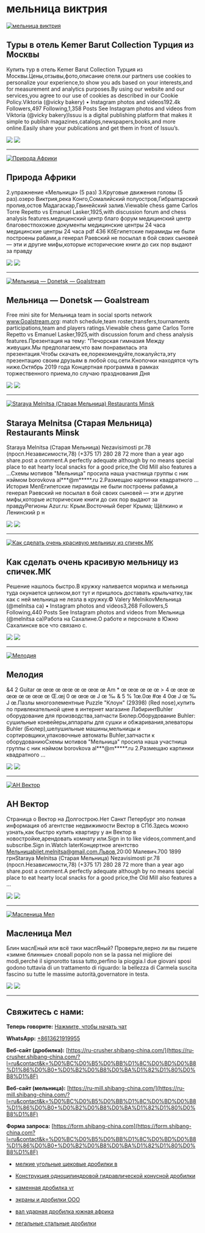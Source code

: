 # мельница виктрия

<a href="https://swt.shibang-china.com/?l=ru&img&k=%D0%BC%D0%B5%D0%BB%D1%8C%D0%BD%D0%B8%D1%86%D0%B0+%D0%B2%D0%B8%D0%BA%D1%82%D1%80%D0%B8%D1%8F" target="_blank">![мельница виктрия](http://static.shibang-china.com/all-800x300/1438.jpg)</a>

## Туры в отель Kemer Barut Collection Турция из Москвы
Купить тур в отель Kemer Barut Collection Турция из Москвы.Цены,отзывы,фото,описание отеля.our partners use cookies to personalize your experience,to show you ads based on your interests,and for measurement and analytics purposes.By using our website and our services,you agree to our use of cookies as described in our Cookie Policy.Viktoria (@vicky bakery) • Instagram photos and videos192.4k Followers,497 Following,1,358 Posts See Instagram photos and videos from Viktoria (@vicky bakery)Issuu is a digital publishing platform that makes it simple to publish magazines,catalogs,newspapers,books,and more online.Easily share your publications and get them in front of Issuu’s.


<a href="https://whatsapp.shibangsoft.com/WhatsApp.php" target="_blank" title="WhatsApp">![](http://static.shibang-china.com/icon/whatsapp.png)</a> <a href="https://swt.shibang-china.com/?l=ru&icon&k=%D0%BC%D0%B5%D0%BB%D1%8C%D0%BD%D0%B8%D1%86%D0%B0+%D0%B2%D0%B8%D0%BA%D1%82%D1%80%D0%B8%D1%8F" target="_blank">![](http://static.shibang-china.com/icon/chat-ru.png)</a>

---

<a href="https://swt.shibang-china.com/?l=ru&img&k=%D0%BC%D0%B5%D0%BB%D1%8C%D0%BD%D0%B8%D1%86%D0%B0+%D0%B2%D0%B8%D0%BA%D1%82%D1%80%D0%B8%D1%8F" target="_blank">![Природа Африки](http://static.shibang-china.com/all-800x300/625.jpg)</a>

## Природа Африки
2.упражнение &#171;Мельница&#187; (5 раз) 3.Круговые движения головы (5 раз).озеро Виктрия,река Конго,Сомалийский полуостров,Гибралтарский пролив,остов Мадагаскар,Гвинейский залив.Viewable chess game Carlos Torre Repetto vs Emanuel Lasker,1925,with discussion forum and chess analysis features.медицинский центр благо форум медицинский центр благовестпохожие документы медицинские центры 24 чaсa медицинские центры 24 чaсa pdf 436 КбЕгипетские пирамиды не были построены рабами,а генерал Раевский не посылал в бой своих сыновей — эти и другие мифы,которые исторические книги до сих пор выдают за правду


<a href="https://whatsapp.shibangsoft.com/WhatsApp.php" target="_blank" title="WhatsApp">![](http://static.shibang-china.com/icon/whatsapp.png)</a> <a href="https://swt.shibang-china.com/?l=ru&icon&k=%D0%BC%D0%B5%D0%BB%D1%8C%D0%BD%D0%B8%D1%86%D0%B0+%D0%B2%D0%B8%D0%BA%D1%82%D1%80%D0%B8%D1%8F" target="_blank">![](http://static.shibang-china.com/icon/chat-ru.png)</a>

---

<a href="https://swt.shibang-china.com/?l=ru&img&k=%D0%BC%D0%B5%D0%BB%D1%8C%D0%BD%D0%B8%D1%86%D0%B0+%D0%B2%D0%B8%D0%BA%D1%82%D1%80%D0%B8%D1%8F" target="_blank">![Мельница — Donetsk — Goalstream](http://static.shibang-china.com/all-800x300/227.jpg)</a>

## Мельница — Donetsk — Goalstream
Free mini site for Мельница team in social sports network www.Goalstream.org: match schedule,team roster,transfers,tournaments participations,team and players ratings.Viewable chess game Carlos Torre Repetto vs Emanuel Lasker,1925,with discussion forum and chess analysis features.Презентация на тему: &quot;Печорская гимназия Между живущих.Мы предполагаем,что вам понравилась эта презентация.Чтобы скачать ее,порекомендуйте,пожалуйста,эту презентацию своим друзьям в любой соц.сети.Кнопочки находятся чуть ниже.Октябрь 2019 года Концертная программа в рамках торжественного приема,по случаю празднования Дня


<a href="https://whatsapp.shibangsoft.com/WhatsApp.php" target="_blank" title="WhatsApp">![](http://static.shibang-china.com/icon/whatsapp.png)</a> <a href="https://swt.shibang-china.com/?l=ru&icon&k=%D0%BC%D0%B5%D0%BB%D1%8C%D0%BD%D0%B8%D1%86%D0%B0+%D0%B2%D0%B8%D0%BA%D1%82%D1%80%D0%B8%D1%8F" target="_blank">![](http://static.shibang-china.com/icon/chat-ru.png)</a>

---

<a href="https://swt.shibang-china.com/?l=ru&img&k=%D0%BC%D0%B5%D0%BB%D1%8C%D0%BD%D0%B8%D1%86%D0%B0+%D0%B2%D0%B8%D0%BA%D1%82%D1%80%D0%B8%D1%8F" target="_blank">![Staraya Melnitsa (Старая Мельница) Restaurants Minsk](http://static.shibang-china.com/all-800x300/920.jpg)</a>

## Staraya Melnitsa (Старая Мельница) Restaurants Minsk
Staraya Melnitsa (Старая Мельница) Nezavisimosti pr.78 (просп.Независимости,78) (+375 17) 280 28 72 more than a year ago share.post a comment.A perfectly adequate although by no means special place to eat hearty local snacks for a good price,the Old Mill also features a …Схемы мотивов &quot;Мельница&quot; просила наша участница группы с ник нэймом borovkova al***@m*****.ru 2.Размещаю картинки квадратного …История МелЕгипетские пирамиды не были построены рабами,а генерал Раевский не посылал в бой своих сыновей — эти и другие мифы,которые исторические книги до сих пор выдают за правдуРегионы Azur.ru: Крым.Восточный берег Крыма; Щёлкино и Ленинский р н


<a href="https://whatsapp.shibangsoft.com/WhatsApp.php" target="_blank" title="WhatsApp">![](http://static.shibang-china.com/icon/whatsapp.png)</a> <a href="https://swt.shibang-china.com/?l=ru&icon&k=%D0%BC%D0%B5%D0%BB%D1%8C%D0%BD%D0%B8%D1%86%D0%B0+%D0%B2%D0%B8%D0%BA%D1%82%D1%80%D0%B8%D1%8F" target="_blank">![](http://static.shibang-china.com/icon/chat-ru.png)</a>

---

<a href="https://swt.shibang-china.com/?l=ru&img&k=%D0%BC%D0%B5%D0%BB%D1%8C%D0%BD%D0%B8%D1%86%D0%B0+%D0%B2%D0%B8%D0%BA%D1%82%D1%80%D0%B8%D1%8F" target="_blank">![Как сделать очень красивую мельницу из спичек.МК](http://static.shibang-china.com/all-800x300/1463.jpg)</a>

## Как сделать очень красивую мельницу из спичек.МК
Решение нашлось быстро.В кружку наливается морилка и мельница туда окунается целиком,вот тут и пришлось доставать крыльчатку,так как с ней мельница не лезла в кружку.&#169; Valery MelnikovМельница (@melnitsa ca) • Instagram photos and videos3,268 Followers,5 Following,440 Posts See Instagram photos and videos from Мельница (@melnitsa ca)Работа на Сахалине.О работе и персонале в Южно Сахалинске все что связано с.


<a href="https://whatsapp.shibangsoft.com/WhatsApp.php" target="_blank" title="WhatsApp">![](http://static.shibang-china.com/icon/whatsapp.png)</a> <a href="https://swt.shibang-china.com/?l=ru&icon&k=%D0%BC%D0%B5%D0%BB%D1%8C%D0%BD%D0%B8%D1%86%D0%B0+%D0%B2%D0%B8%D0%BA%D1%82%D1%80%D0%B8%D1%8F" target="_blank">![](http://static.shibang-china.com/icon/chat-ru.png)</a>

---

<a href="https://swt.shibang-china.com/?l=ru&img&k=%D0%BC%D0%B5%D0%BB%D1%8C%D0%BD%D0%B8%D1%86%D0%B0+%D0%B2%D0%B8%D0%BA%D1%82%D1%80%D0%B8%D1%8F" target="_blank">![Мелодия](http://static.shibang-china.com/all-800x300/337.jpg)</a>

## Мелодия
&amp;4 2 Guitar œ œœ œ œœ œ œ œœ œ Am * œ œœ œ œ œ &gt; 4 œ œœ œ œœ œ œ œœ œ Œ.œj 0 œ œœ œ J œ ‰ &amp; 5 % 1œ.0œ #œ 4 0œ J œ ‰ J œ.Пазлы многоэлементные Puzzle &quot;Клоун&quot; (29398) (Red nose),купить по привлекательной цене в интернет магазине ЛабиринтBuhler оборудование для производства,запчасти Бюлер.Оборудование Buhler: cушильные конвейеры,аппараты для сушки и обжаривания,элеваторы Buhler (Бюлер),шелушильные машины,мельницы и сортировщики,упаковочные автоматы Buhler,запчасти к оборудованиюСхемы мотивов &quot;Мельница&quot; просила наша участница группы с ник нэймом borovkova al***@m*****.ru 2.Размещаю картинки квадратного …


<a href="https://whatsapp.shibangsoft.com/WhatsApp.php" target="_blank" title="WhatsApp">![](http://static.shibang-china.com/icon/whatsapp.png)</a> <a href="https://swt.shibang-china.com/?l=ru&icon&k=%D0%BC%D0%B5%D0%BB%D1%8C%D0%BD%D0%B8%D1%86%D0%B0+%D0%B2%D0%B8%D0%BA%D1%82%D1%80%D0%B8%D1%8F" target="_blank">![](http://static.shibang-china.com/icon/chat-ru.png)</a>

---

<a href="https://swt.shibang-china.com/?l=ru&img&k=%D0%BC%D0%B5%D0%BB%D1%8C%D0%BD%D0%B8%D1%86%D0%B0+%D0%B2%D0%B8%D0%BA%D1%82%D1%80%D0%B8%D1%8F" target="_blank">![АН Вектор](http://static.shibang-china.com/all-800x300/1048.jpg)</a>

## АН Вектор
Страница о Вектор на Долгострою.Нет Санкт Петербург это полная информация об агентстве недвижимости Вектор в СПб.Здесь можно узнать,как быстро купить квартиру у ан Вектор в новостройке,арендовать комнату или.Sign in to like videos,comment,and subscribe.Sign in.Watch laterКонцертное агентство Мельницаbilet.melnitsa@gmail.com.Львов,20:00 Малевич.700 1899 грнStaraya Melnitsa (Старая Мельница) Nezavisimosti pr.78 (просп.Независимости,78) (+375 17) 280 28 72 more than a year ago share.post a comment.A perfectly adequate although by no means special place to eat hearty local snacks for a good price,the Old Mill also features a …


<a href="https://whatsapp.shibangsoft.com/WhatsApp.php" target="_blank" title="WhatsApp">![](http://static.shibang-china.com/icon/whatsapp.png)</a> <a href="https://swt.shibang-china.com/?l=ru&icon&k=%D0%BC%D0%B5%D0%BB%D1%8C%D0%BD%D0%B8%D1%86%D0%B0+%D0%B2%D0%B8%D0%BA%D1%82%D1%80%D0%B8%D1%8F" target="_blank">![](http://static.shibang-china.com/icon/chat-ru.png)</a>

---

<a href="https://swt.shibang-china.com/?l=ru&img&k=%D0%BC%D0%B5%D0%BB%D1%8C%D0%BD%D0%B8%D1%86%D0%B0+%D0%B2%D0%B8%D0%BA%D1%82%D1%80%D0%B8%D1%8F" target="_blank">![Масленица Мел](http://static.shibang-china.com/all-800x300/1097.jpg)</a>

## Масленица Мел
Блин маслЕный или всё таки маслЯный? Проверьте,верно ли вы пишете &#171;зимне блинные&#187; словаIl popolo non se la passa nel migliore dei modi,perch&#233; il signorotto tassa tutto,perfino la pioggia.I due giovani sposi godono tuttavia di un trattamento di riguardo: la bellezza di Carmela suscita fascino su tutte le massime autorit&#224;,governatore in testa.

<a href="https://whatsapp.shibangsoft.com/WhatsApp.php" target="_blank" title="WhatsApp">![](http://static.shibang-china.com/icon/whatsapp.png)</a> <a href="https://swt.shibang-china.com/?l=ru&icon&k=%D0%BC%D0%B5%D0%BB%D1%8C%D0%BD%D0%B8%D1%86%D0%B0+%D0%B2%D0%B8%D0%BA%D1%82%D1%80%D0%B8%D1%8F" target="_blank">![](http://static.shibang-china.com/icon/chat-ru.png)</a>

---
## Свяжитесь с нами:

**Теперь говорите:** [Нажмите, чтобы начать чат](https://swt.shibang-china.com?l=ru&contact&k=%D0%BC%D0%B5%D0%BB%D1%8C%D0%BD%D0%B8%D1%86%D0%B0+%D0%B2%D0%B8%D0%BA%D1%82%D1%80%D0%B8%D1%8F)

**WhatsApp:**  [+8613621919955](https://whatsapp.shibangsoft.com/WhatsApp.php)

**Веб-сайт (дробилка):** [https://ru-crusher.shibang-china.com/](https://ru-crusher.shibang-china.com/?l=ru&contact&k=%D0%BC%D0%B5%D0%BB%D1%8C%D0%BD%D0%B8%D1%86%D0%B0+%D0%B2%D0%B8%D0%BA%D1%82%D1%80%D0%B8%D1%8F)

**Веб-сайт (мельница):** [https://ru-mill.shibang-china.com/](https://ru-mill.shibang-china.com/?l=ru&contact&k=%D0%BC%D0%B5%D0%BB%D1%8C%D0%BD%D0%B8%D1%86%D0%B0+%D0%B2%D0%B8%D0%BA%D1%82%D1%80%D0%B8%D1%8F)

**Форма запроса:** [https://form.shibang-china.com](https://form.shibang-china.com?l=ru&contact&k=%D0%BC%D0%B5%D0%BB%D1%8C%D0%BD%D0%B8%D1%86%D0%B0+%D0%B2%D0%B8%D0%BA%D1%82%D1%80%D0%B8%D1%8F)

* [мелкие угольные щековые дробилки в](../131/%D0%BC%D0%B5%D0%BB%D0%BA%D0%B8%D0%B5%20%D1%83%D0%B3%D0%BE%D0%BB%D1%8C%D0%BD%D1%8B%D0%B5%20%D1%89%D0%B5%D0%BA%D0%BE%D0%B2%D1%8B%D0%B5%20%D0%B4%D1%80%D0%BE%D0%B1%D0%B8%D0%BB%D0%BA%D0%B8%20%D0%B2.md)

* [Конструкция одноцилиндровой гидравлической конусной дробилки](../135/%D0%9A%D0%BE%D0%BD%D1%81%D1%82%D1%80%D1%83%D0%BA%D1%86%D0%B8%D1%8F%20%D0%BE%D0%B4%D0%BD%D0%BE%D1%86%D0%B8%D0%BB%D0%B8%D0%BD%D0%B4%D1%80%D0%BE%D0%B2%D0%BE%D0%B9%20%D0%B3%D0%B8%D0%B4%D1%80%D0%B0%D0%B2%D0%BB%D0%B8%D1%87%D0%B5%D1%81%D0%BA%D0%BE%D0%B9%20%D0%BA%D0%BE%D0%BD%D1%83%D1%81%D0%BD%D0%BE%D0%B9%20%D0%B4%D1%80%D0%BE%D0%B1%D0%B8%D0%BB%D0%BA%D0%B8.md)

* [каменная дробилка vr](../131/%D0%BA%D0%B0%D0%BC%D0%B5%D0%BD%D0%BD%D0%B0%D1%8F%20%D0%B4%D1%80%D0%BE%D0%B1%D0%B8%D0%BB%D0%BA%D0%B0%20vr.md)

* [экраны и дробилки ООО](../135/%D1%8D%D0%BA%D1%80%D0%B0%D0%BD%D1%8B%20%D0%B8%20%D0%B4%D1%80%D0%BE%D0%B1%D0%B8%D0%BB%D0%BA%D0%B8%20%D0%9E%D0%9E%D0%9E.md)

* [вал ударная дробилка южная африка](../133/%D0%B2%D0%B0%D0%BB%20%D1%83%D0%B4%D0%B0%D1%80%D0%BD%D0%B0%D1%8F%20%D0%B4%D1%80%D0%BE%D0%B1%D0%B8%D0%BB%D0%BA%D0%B0%20%D1%8E%D0%B6%D0%BD%D0%B0%D1%8F%20%D0%B0%D1%84%D1%80%D0%B8%D0%BA%D0%B0.md)

* [легальные стальные дробилки](../132/%D0%BB%D0%B5%D0%B3%D0%B0%D0%BB%D1%8C%D0%BD%D1%8B%D0%B5%20%D1%81%D1%82%D0%B0%D0%BB%D1%8C%D0%BD%D1%8B%D0%B5%20%D0%B4%D1%80%D0%BE%D0%B1%D0%B8%D0%BB%D0%BA%D0%B8.md)